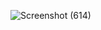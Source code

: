![Screenshot (614)](https://user-images.githubusercontent.com/101535029/163590980-c69e947e-7970-4145-afc0-68791ebf4382.png)
